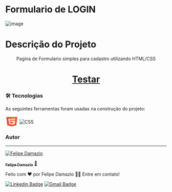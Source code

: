 # Formulario de LOGIN




![image](https://user-images.githubusercontent.com/71530559/190528636-8f9ee959-17c1-4d29-87f6-164a4e98eea3.png)


# Descrição do Projeto
<p align="center">Pagina de Formulario simples para cadastro utilizando HTML/CSS </p>


<h1 align="center">
<!-- <h1> -->
<a href="https://felipedamazio.github.io/FORMULARIO-DE-LOGIN" target="_blank">Testar</a> 
</h1>

### 🛠 Tecnologias
As seguintes ferramentas foram usadas na construção do projeto:
<br>
<br>
 <img align="center" alt="HTML" height="30" width="40" src="https://raw.githubusercontent.com/devicons/devicon/master/icons/html5/html5-original.svg">
  <img align="center" alt="CSS" height="30" width="40" src="https://cdn.jsdelivr.net/gh/devicons/devicon/icons/css3/css3-original.svg">


### Autor
---

<a href="https://www.linkedin.com/in/felipe-damazio/">
 <img width="200" src="https://media-exp1.licdn.com/dms/image/C4D03AQFVFuMXM17RQA/profile-displayphoto-shrink_200_200/0/1661115634710?e=1668643200&amp;v=beta&amp;t=oVGvzVbCU38zyc9EwQQE_8Wgd68dHaekDJmH8KrT5TY" height="200" alt="Felipe Damazio" id="ember5457" class="ember-view profile-photo-edit__preview">
  

 <sub><b>Felipe Damazio</b></sub></a> <a href="https://www.linkedin.com/in/felipe-damazio" target= "_blank" title="">🚀</a>


Feito com ❤️ por Felipe Damazio 👋🏽 Entre em contato!

[![Linkedin Badge](https://img.shields.io/badge/-Felipe-blue?style=flat-square&logo=Linkedin&logoColor=white&link=https://www.linkedin.com/in/felipe-damazio/)](https://www.linkedin.com/in/felipe-damazio/) 
[![Gmail Badge](https://img.shields.io/badge/-lipjb@hotmail.com-c14438?style=flat-square&logo=Gmail&logoColor=white&link=mailto:lipjb@hotmail.com)](mailto:lipjb@hotmail.com)





